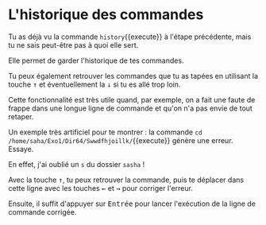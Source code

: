 # L'historique des commandes

Tu as déjà vu la commande `history`{{execute}} à l'étape précédente, mais tu ne sais peut-être pas à quoi elle sert.

Elle permet de garder l'historique de tes commandes.

Tu peux également retrouver les commandes que tu as tapées en utilisant la touche <kbd>↑</kbd> et éventuellement la <kbd>↓</kbd> si tu es allé trop loin.

Cette fonctionnalité est très utile quand, par exemple, on a fait une faute de frappe dans une longue ligne de commande et qu'on n'a pas envie de tout retaper.

Un exemple très artificiel pour te montrer : la commande `cd /home/saha/Exo1/Dir64/Swwdfhjoillk/`{{execute}} génère une erreur. Essaye.

En effet, j'ai oublié un `s` du dossier `sasha` !

Avec la touche <kbd>↑</kbd>, tu peux retrouver la commande, puis te déplacer dans cette ligne avec les touches <kbd>←</kbd> et <kbd>→</kbd> pour corriger l'erreur.

Ensuite, il suffit d'appuyer sur <kbd>Entrée</kbd> pour lancer l'exécution de la ligne de commande corrigée.









